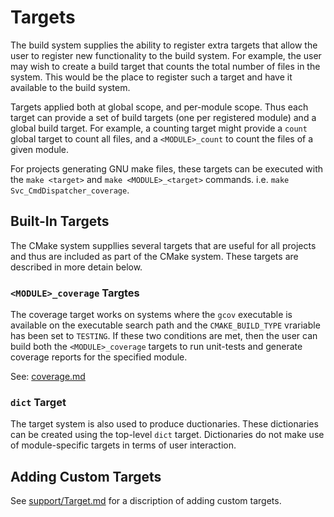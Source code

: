 # Targets

The build system supplies the ability to register extra targets that allow the user to register new
functionality to the build system. For example, the user may wish to create a build target that
counts the total number of files in the system.  This would be the place to register such a target
and have it available to the build system.

Targets applied both at global scope, and per-module scope. Thus each target can provide a set of
build targets (one per registered module) and a global build target. For example, a counting target
might provide a `count` global target to count all files, and a `<MODULE>_count` to count the files
of a given module.

For projects generating GNU make files, these targets can be executed with the `make <target>` and
`make <MODULE>_<target>` commands. i.e. `make Svc_CmdDispatcher_coverage`.

## Built-In Targets

The CMake system suppllies several targets that are useful for all projects and thus are included
as part of the CMake system. These targets are described in more detain below.

### `<MODULE>_coverage` Targtes

The coverage target works on systems where the `gcov` executable is available on the executable
search path and the `CMAKE_BUILD_TYPE` vrariable has been set to `TESTING`. If these two conditions
are met, then the user can build both the `<MODULE>_coverage` targets to run unit-tests and generate
coverage reports for the specified module.

See: [coverage.md](coverage.md)

### `dict` Target

The target system is also used to produce ductionaries. These dictionaries can be created using the
top-level `dict` target. Dictionaries do not make use of module-specific targets in terms of user
interaction.

## Adding Custom Targets

See [support/Target.md](../support/Target.md) for a discription of adding custom targets.

